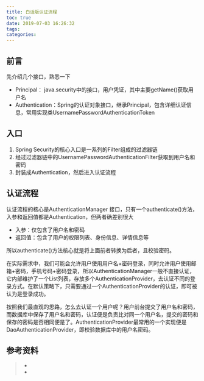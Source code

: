 ```yaml
---
title: 白话版认证流程
toc: true
date: 2019-07-03 16:26:32
tags:
categories:
---
```




## 前言

先介绍几个接口，熟悉一下

- Principal： java.security中的接口，用户凭证，其中主要getName()获取用户名
- Authentication：Spring的认证对象接口，继承Principal，包含详细认证信息，常用实现类UsernamePasswordAuthenticationToken

## 入口

1. Spring Security的核心入口是一系列的Filter组成的过滤器链
2. 经过过滤器链中的UsernamePasswordAuthenticationFilter获取到用户名和密码
3. 封装成Authentication，然后进入认证流程

## 认证流程

认证流程的核心是AuthenticationManager 接口，只有一个authenticate()方法，入参和返回值都是Authentication，但两者确差别很大

- 入参：仅包含了用户名和密码
- 返回值：包含了用户的权限列表、身份信息、详情信息等

所以authenticate()方法核心就是将上面前者转换为后者，且校验密码。

在实际需求中，我们可能会允许用户使用用户名+密码登录，同时允许用户使用邮箱+密码，手机号码+密码登录，所以AuthenticationManager一般不直接认证，它内部维护了一个List列表，存放多个AuthenticationProvider，去认证不同的登录方式。在默认策略下，只需要通过一个AuthenticationProvider的认证，即可被认为是登录成功。

按照我们最直观的思路，怎么去认证一个用户呢？用户前台提交了用户名和密码，而数据库中保存了用户名和密码，认证便是负责比对同一个用户名，提交的密码和保存的密码是否相同便是了。AuthenticationProvider最常用的一个实现便是DaoAuthenticationProvider，即校验数据库中的用户名密码。



## 参考资料

> - []()
> - []()
